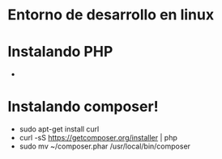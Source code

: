 # Entorno de desarrollo en linux

#  Instalando PHP
  - 
# Instalando composer!

  - sudo apt-get install curl
  - curl -sS https://getcomposer.org/installer | php
  - sudo mv ~/composer.phar /usr/local/bin/composer

